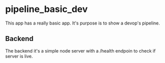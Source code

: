 # pipeline_basic_dev
This app has a really basic app. It's purpose is to show a devop's pipeline.

## Backend

The backend it's a simple node server with a /health endpoin to check if server is live.
